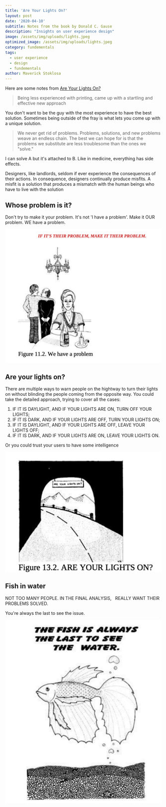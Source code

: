 ```yaml
---
title: 'Are Your Lights On?'
layout: post
date: '2020-04-10'
subtitle: Notes from the book by Donald C. Gause
description: "Insights on user experience design"
image: /assets/img/uploads/lights.jpeg
optimized_image: /assets/img/uploads/lights.jpeg
category: fundementals
tags:
  - user experience
  - design
  - fundementals
author: Maverick Stoklosa
---
```


Here are some notes from [Are Your Lights On?](https://amzn.to/359NkxI)

> Being less experienced with printing, came up with a startling and effective new approach

You don't want to be the guy with the most experience to have the best solution. Sometimes being outside of the fray is what lets you come up with a unique solution.

> We never get rid of problems. Problems, solutions, and new problems weave an endless chain. The best we can hope for is that the problems we substitute are less troublesome than the ones we "solve."

I can solve A but it's attached to B. Like in medicine, everything has side effects.

Designers, like landlords, seldom if ever experience the consequences of their actions. In consequence, designers continually produce misfits. A misfit is a solution that produces a mismatch with the human beings who have to live with the solution

## Whose problem is it?

Don't try to make it your problem. It's not 'I have a problem'. Make it OUR problem. WE have a problem.

![lights](/assets/img/uploads/lights_2.png)

## Are your lights on?

There are multiple ways to warn people on the hightway to turn their lights on without blinding the people coming from the opposite way. You could take the detailed approach, trying to cover all the cases:

1. IF IT IS DAYLIGHT, AND IF YOUR LIGHTS ARE ON, TURN OFF YOUR LIGHTS; 
1. IF IT IS DARK, AND IF YOUR LIGHTS ARE OFF, TURN YOUR LIGHTS ON; 
1. IF IT IS DAYLIGHT, AND IF YOUR LIGHTS ARE OFF, LEAVE YOUR LIGHTS OFF; 
1. IF IT IS DARK, AND IF YOUR LIGHTS ARE ON, LEAVE YOUR LIGHTS ON.

Or you could trust your users to have some intelligence

![lights](/assets/img/uploads/lights_3.png)

## Fish in water

NOT TOO MANY PEOPLE. IN THE FINAL ANALYSIS,
 
REALLY WANT THEIR PROBLEMS SOLVED.

You're always the last to see the issue.

![lights](/assets/img/uploads/lights_4.png)
